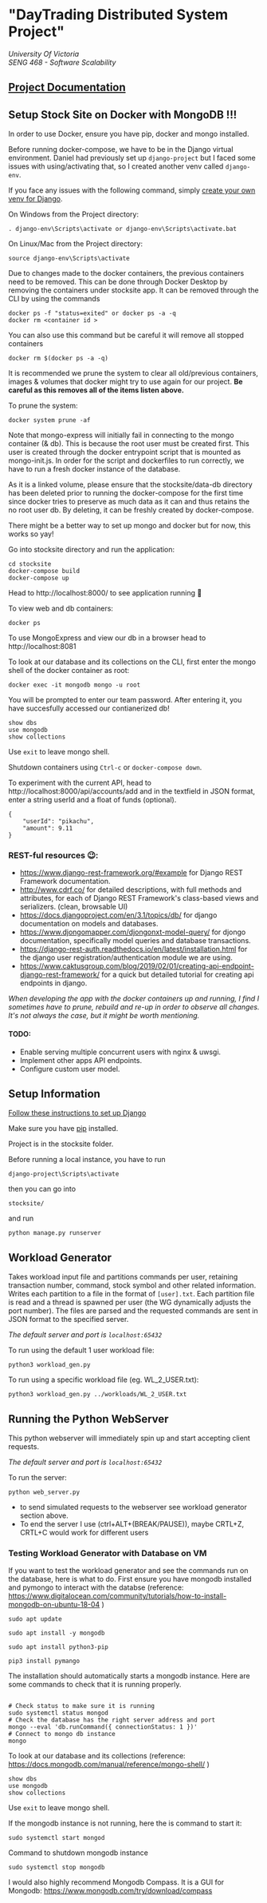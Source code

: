 # "DayTrading Distributed System Project" 
<em>University Of Victoria  
SENG 468 - Software Scalability</em> 

## [Project Documentation](https://github.com/DockDockGoose/Project/blob/main/documentation/ProjectDocumentation.md)


##  Setup Stock Site on Docker with MongoDB !!!

In order to use Docker, ensure you have pip, docker and mongo installed.

Before running docker-compose, we have to be in the Django virtual environment. Daniel had previously set up `django-project` but I faced some issues with using/activating that, so I created another venv called `django-env`.  

If you face any issues with the following command, simply [create your own venv for Django](https://docs.djangoproject.com/en/3.1/howto/windows/#setting-up-a-virtual-environment).

On Windows from the Project directory:
```
. django-env\Scripts\activate or django-env\Scripts\activate.bat
```
On Linux/Mac from the Project directory:
```
source django-env\Scripts\activate 
```

Due to changes made to the docker containers, the previous containers need to be removed. This can be done through Docker Desktop by removing the containers under stocksite app. It can be removed through the CLI by using the commands
```
docker ps -f "status=exited" or docker ps -a -q
docker rm <container id >
```
You can also use this command but be careful it will remove all stopped containers 
```
docker rm $(docker ps -a -q)
```
It is recommended we prune the system to clear all old/previous containers, images & volumes that docker might try to use again for our project. <b>Be careful as this removes all of the items listen above.</b>

To prune the system:
```
docker system prune -af
```

Note that mongo-express will initially fail in connecting to the mongo container (& db). This is because the root user must be created first.
This user is created through the docker entrypoint script that is mounted as mongo-init.js. 
In order for the script and dockerfiles to run correctly, we have to run a fresh docker instance of the database. 

As it is a linked volume, please ensure that the stocksite/data-db directory has been deleted prior to running the docker-compose for the first time since docker tries to preserve as much data as it can and thus retains the no root user db. By deleting, it can be freshly created by docker-compose.

There might be a better way to set up mongo and docker but for now, this works so yay!


Go into stocksite directory and run the application:
```
cd stocksite
docker-compose build
docker-compose up
```

Head to http://localhost:8000/ to see application running 🎉

To view web and db containers:
```
docker ps
```

To use MongoExpress and view our db in a browser head to http://localhost:8081


To look at our database and its collections on the CLI, first enter the mongo shell of the docker container as root:
```
docker exec -it mongodb mongo -u root
```
You will be prompted to enter our team password. After entering it, you have succesfully accessed our contianerized db!
``` 
show dbs
use mongodb
show collections
```
Use `exit` to leave mongo shell. 

Shutdown containers using `Ctrl-c` or `docker-compose down`.

To experiment with the current API, head to http://localhost:8000/api/accounts/add and in the textfield in JSON format, enter a string userId and a float of funds (optional).
```
{
    "userId": "pikachu",
    "amount": 9.11
}
```

### REST-ful resources 😉:

- https://www.django-rest-framework.org/#example for Django REST Framework documentation.
- http://www.cdrf.co/ for detailed descriptions, with full methods and attributes, for each of Django REST Framework's class-based views and serializers. (clean, browsable UI)
- https://docs.djangoproject.com/en/3.1/topics/db/ for django documentation on models and databases.
- https://www.djongomapper.com/djongonxt-model-query/ for djongo documentation, specifically model queries and database transactions.
- https://django-rest-auth.readthedocs.io/en/latest/installation.html for the django user registration/authentication module we are using.
- https://www.caktusgroup.com/blog/2019/02/01/creating-api-endpoint-django-rest-framework/ for a quick but detailed tutorial for creating api endpoints in django.

<em> When developing the app with the docker containers up and running, I find I sometimes have to prune, rebuild and re-up in order to observe all changes. It's not always the case, but it might be worth mentioning. </em>

#### TODO: 
- Enable serving multiple concurrent users with nginx & uwsgi.
- Implement other apps API endpoints.
- Configure custom user model. 

## Setup Information
 [Follow these instructions to set up Django](https://docs.djangoproject.com/en/3.1/topics/install/#installing-official-release)
 
Make sure you have [pip](https://pip.pypa.io/en/stable/) installed.

Project is in the stocksite folder. 

Before running a local instance, you have to run 

```
django-project\Scripts\activate
```

then you can go into 
```
stocksite/
```
and run 
```
python manage.py runserver
```

## Workload Generator
Takes workload input file and partitions commands per user, retaining transaction number, 
command, stock symbol and other related information.
Writes each partition to a file in the format of ```[user].txt```. Each partition file is read and a thread is spawned per user (the WG dynamically adjusts the port number). 
The files are parsed and the requested commands are sent in JSON format to the specified server.

<em>The default server and port is ```localhost:65432```</em>

To run using the default 1 user workload file:
```
python3 workload_gen.py
```
To run using a specific workload file (eg. WL_2_USER.txt):
```
python3 workload_gen.py ../workloads/WL_2_USER.txt
```


## Running the Python WebServer
This python webserver will immediately spin up and start accepting client requests. 

<em>The default server and port is ```localhost:65432```</em>

To run the server:
```
python web_server.py
```
 * to send simulated requests to the webserver see workload generator section above. 
 * To end the server I use (ctrl+ALT+(BREAK/PAUSE)), maybe CRTL+Z, CRTL+C would work for different users

### Testing Workload Generator with Database on VM
If you want to test the workload generator and see the commands run on the database, here is what to do. 
First ensure you have mongodb installed and pymongo to interact with the databse (reference: https://www.digitalocean.com/community/tutorials/how-to-install-mongodb-on-ubuntu-18-04 )

```
sudo apt update

sudo apt install -y mongodb

sudo apt install python3-pip

pip3 install pymango

```

The installation should automatically starts a mongodb instance. Here are some commands to check that it is  running properly. 
```

# Check status to make sure it is running
sudo systemctl status mongod
# Check the database has the right server address and port
mongo --eval 'db.runCommand({ connectionStatus: 1 })'
# Connect to mongo db instance
mongo 
```

To look at our database and its collections (reference: https://docs.mongodb.com/manual/reference/mongo-shell/ )
```
show dbs
use mongodb
show collections
```
Use `exit` to leave mongo shell. 

If the mongodb instance is not running, here the is command to start it:
```
sudo systemctl start mongod

```

Command to shutdown mongodb instance
```
sudo systemctl stop mongodb
```

I would also highly recommend Mongodb Compass. It is a GUI for Mongodb: https://www.mongodb.com/try/download/compass 
